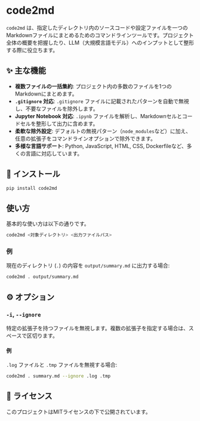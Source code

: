 # code2md

`code2md` は、指定したディレクトリ内のソースコードや設定ファイルを一つのMarkdownファイルにまとめるためのコマンドラインツールです。プロジェクト全体の概要を把握したり、LLM（大規模言語モデル）へのインプットとして整形する際に役立ちます。

## ✨ 主な機能

- **複数ファイルの一括集約**: プロジェクト内の多数のファイルを1つのMarkdownにまとめます。
- **`.gitignore` 対応**: `.gitignore` ファイルに記載されたパターンを自動で無視し、不要なファイルを除外します。
- **Jupyter Notebook 対応**: `.ipynb` ファイルを解析し、Markdownセルとコードセルを整形して出力に含めます。
- **柔軟な除外設定**: デフォルトの無視パターン（`node_modules`など）に加え、任意の拡張子をコマンドラインオプションで除外できます。
- **多様な言語サポート**: Python, JavaScript, HTML, CSS, Dockerfileなど、多くの言語に対応しています。

## 🚀 インストール

``` bash
pip install code2md
```

<!-- リポジトリをクローンし、`pip` を使ってインストールします。

```bash
git clone https://github.com/a-duty-rookie/code2md.git
cd code2md
pip install .
``` -->

## 使い方

基本的な使い方は以下の通りです。

```bash
code2md <対象ディレクトリ> <出力ファイルパス>
```

### 例

現在のディレクトリ (`.`) の内容を `output/summary.md` に出力する場合:

```bash
code2md . output/summary.md
```

## ⚙️ オプション

### `-i`, `--ignore`

特定の拡張子を持つファイルを無視します。複数の拡張子を指定する場合は、スペースで区切ります。

#### 例

`.log` ファイルと `.tmp` ファイルを無視する場合:

```bash
code2md . summary.md --ignore .log .tmp
```

## 📝 ライセンス

このプロジェクトはMITライセンスの下で公開されています。
